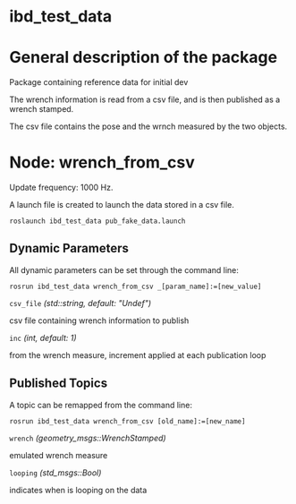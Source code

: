 ibd_test_data
====================

# General description of the package
Package containing reference data for initial dev
<!--- protected region package descripion begin -->

The wrench information is read from a csv file, and is then published as a wrench stamped.

The csv file contains the pose and the wrnch measured by the two objects.
<!--- protected region package descripion end -->

<!--- todo How to handle the image generation -->
<!--- <img src="./model/wrench_from_csv.png" width="300px" />-->

# Node: wrench_from_csv
Update frequency: 1000 Hz.

<!--- protected region wrench_from_csv begin -->

A launch file is created to launch the data stored in a csv file.

```
roslaunch ibd_test_data pub_fake_data.launch
```

<!--- protected region wrench_from_csv end -->

## Dynamic Parameters

All dynamic parameters can be set through the command line:
```
rosrun ibd_test_data wrench_from_csv _[param_name]:=[new_value]
```
`csv_file` *(std::string, default: "Undef")*
<!--- protected region param csv_file begin -->
csv file containing wrench information to publish
<!--- protected region param csv_file end -->
`inc` *(int, default: 1)*
<!--- protected region param inc begin -->
from the wrench measure, increment applied at each publication loop
<!--- protected region param inc end -->

## Published Topics

A topic can be remapped from the command line:
```
rosrun ibd_test_data wrench_from_csv [old_name]:=[new_name]
```

`wrench` *(geometry_msgs::WrenchStamped)*
<!--- protected region publisher wrench begin -->
emulated wrench measure
<!--- protected region publisher wrench end -->
`looping` *(std_msgs::Bool)*
<!--- protected region publisher looping begin -->
indicates when is looping on the data
<!--- protected region publisher looping end -->

